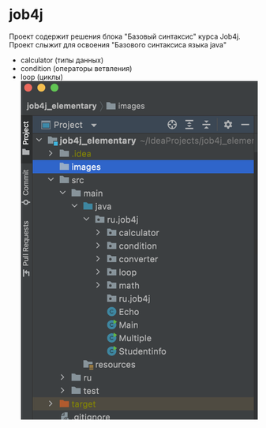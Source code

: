 # job4j
Проект содержит решения блока "Базовый синтаксис" курса Job4j.
Проект слыжит для освоения "Базового синтаксиса языка java"
- calculator (типы данных)
- condition (операторы ветвления)
- loop (циклы)
![Screenshot](images/Screenshot.png)